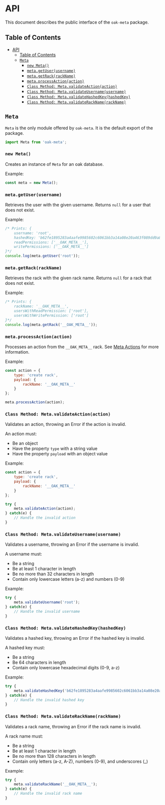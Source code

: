 # API

This document describes the public interface of the `oak-meta` package.

## Table of Contents

* [API](#api)
    * [Table of Contents](#table-of-contents)
    * [`Meta`](#meta)
        * [`new Meta()`](#new-meta)
        * [`meta.getUser(username)`](#metagetuserusername)
        * [`meta.getRack(rackName)`](#metagetrackrackname)
        * [`meta.processAction(action)`](#metaprocessactionaction)
        * [`Class Method: Meta.validateAction(action)`](#class-method-metavalidateactionaction)
        * [`Class Method: Meta.validateUsername(username)`](#class-method-metavalidateusernameusername)
        * [`Class Method: Meta.validateHashedKey(hashedKey)`](#class-method-metavalidatehashedkeyhashedkey)
        * [`Class Method: Meta.validateRackName(rackName)`](#class-method-metavalidateracknamerackname)

## `Meta`

`Meta` is the only module offered by `oak-meta`. It is the default export of the package.

```javascript
import Meta from 'oak-meta';
```

### `new Meta()`

Creates an instance of `Meta` for an oak database.

Example:

```javascript
const meta = new Meta();
```

### `meta.getUser(username)`

Retrieves the user with the given username. Returns `null` for a user that does not exist.

Example:

```javascript
/* Prints: {
    username: 'root',
    hashedKey: 'b62fe1895283a4aafe9985602c6061bb3a14a08e20a463f089dd9a8b42732afe',
    readPermissions: ['__OAK_META__'],
    writePermissions: ['__OAK_META__']
}*/
console.log(meta.getUser('root'));
```

### `meta.getRack(rackName)`

Retrieves the rack with the given rack name. Returns `null` for a rack that does not exist.

Example:

```javascript
/* Prints: {
    rackName: '__OAK_META__',
    usersWithReadPermission: ['root'],
    usersWithWritePermission: ['root']
}*/
console.log(meta.getRack('__OAK_META__'));
```

### `meta.processAction(action)`

Processes an action from the `__OAK_META__` rack. See [Meta Actions](meta-actions.md) for more information.

Example:

```javascript
const action = {
    type: 'create rack',
    payload: {
        rackName: '__OAK_META__'
    }
};

meta.processAction(action);
```

### `Class Method: Meta.validateAction(action)`

Validates an action, throwing an Error if the action is invalid.

An action must:

* Be an object
* Have the property `type` with a string value
* Have the property `payload` with an object value

Example:

```javascript
const action = {
    type: 'create rack',
    payload: {
        rackName: '__OAK_META__'
    }
};

try {
    meta.validateAction(action);
} catch(e) {
    // Handle the invalid action
}
```

### `Class Method: Meta.validateUsername(username)`

Validates a username, throwing an Error if the username is invalid.

A username must:

* Be a string
* Be at least 1 character in length
* Be no more than 32 characters in length
* Contain only lowercase letters (a-z) and numbers (0-9)

Example:

```javascript
try {
    meta.validateUsername('root');
} catch(e) {
    // Handle the invalid username
}
```

### `Class Method: Meta.validateHashedKey(hashedKey)`

Validates a hashed key, throwing an Error if the hashed key is invalid.

A hashed key must:

* Be a string
* Be 64 characters in length
* Contain only lowercase hexadecimal digits (0-9, a-z)

Example:

```javascript
try {
    meta.validateHashedKey('b62fe1895283a4aafe9985602c6061bb3a14a08e20a463f089dd9a8b42732afe');
} catch(e) {
    // Handle the invalid hashed key
}
```

### `Class Method: Meta.validateRackName(rackName)`

Validates a rack name, throwing an Error if the rack name is invalid.

A rack name must:

* Be a string
* Be at least 1 character in length
* Be no more than 128 characters in length
* Contain only letters (a-z, A-Z), numbers (0-9), and underscores (\_)

Example:
```javascript
try {
    meta.validateRackName('__OAK_META__');
} catch(e) {
    // Handle the invalid rack name
}
```
